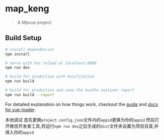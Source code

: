 # map_keng

> A Mpvue project

## Build Setup

``` bash
# install dependencies
npm install

# serve with hot reload at localhost:8080
npm run dev

# build for production with minification
npm run build

# build for production and view the bundle analyzer report
npm run build --report
```

For detailed explanation on how things work, checkout the [guide](http://vuejs-templates.github.io/webpack/) and [docs for vue-loader](http://vuejs.github.io/vue-loader).

本地调试
首先更换`project.config.json`文件内的`appid`更换为你的`appid`
然后打开微信开发者工具,将运行`npm run dev`之后生成的`dist`文件夹设置为项目目录,并
填入你的`appid`